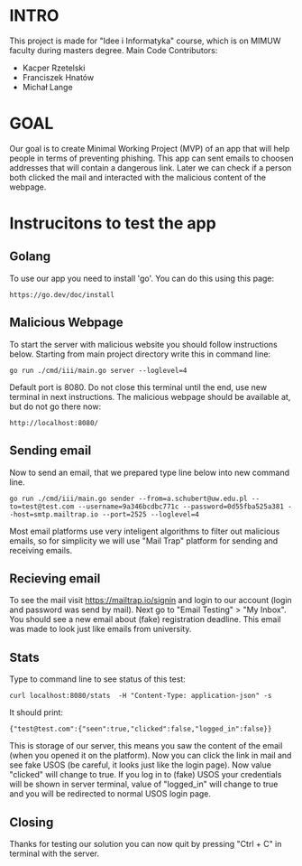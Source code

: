 # INTRO
This project is made for "Idee i Informatyka" course, which is on MIMUW faculty during masters degree.
Main Code Contributors:
- Kacper Rzetelski
- Franciszek Hnatów
- Michał Lange

# GOAL
Our goal is to create Minimal Working Project (MVP) of an app that will help people in terms of preventing phishing. This app can sent emails to choosen addresses that will contain a dangerous link. Later we can check if a person both clicked the mail and interacted with the malicious content of the webpage.

# Instrucitons to test the app
## Golang
To use our app you need to install 'go'. You can do this using this page:
```
https://go.dev/doc/install
```
## Malicious Webpage
To start the server with malicious website you should follow instructions below. Starting from main project directory write this in command line:

```
go run ./cmd/iii/main.go server --loglevel=4
```
Default port is 8080. Do not close this terminal until the end, use new terminal in next instructions.
The malicious webpage should be available at, but do not go there now:
```
http://localhost:8080/
```
## Sending email
Now to send an email, that we prepared type line below into new command line.
```
go run ./cmd/iii/main.go sender --from=a.schubert@uw.edu.pl --to=test@test.com --username=9a346bcdbc771c --password=0d55fba525a381 --host=smtp.mailtrap.io --port=2525 --loglevel=4
```
 Most email platforms use very inteligent algorithms to filter out malicious emails, so for simplicity we will use "Mail Trap" platform for sending and receiving emails.


## Recieving email
To see the mail visit https://mailtrap.io/signin and login to our account (login and password was send by mail). Next go to "Email Testing" > "My Inbox".
You should see a new email about (fake) registration deadline. This email was made to look just like emails from university.
## Stats
Type to command line to see status of this test:
```
curl localhost:8080/stats  -H "Content-Type: application-json" -s
```
It should print:
```
{"test@test.com":{"seen":true,"clicked":false,"logged_in":false}}
```
This is storage of our server, this means you saw the content of the email (when you opened it on the platform). Now you can click the link in mail and see fake USOS (be careful, it looks just like the login page). Now value "clicked" will change to true. If you log in to (fake) USOS your credentials will be shown in server terminal, value of "logged_in" will change to true and you will be redirected to normal USOS login page.

## Closing
Thanks for testing our solution you can now quit by pressing "Ctrl + C" in terminal with the server.